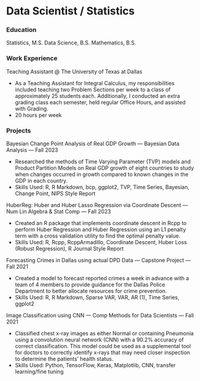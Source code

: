 # Data Scientist / Statistics

### Education
Statistics, M.S.
Data Science, B.S.
Mathematics, B.S.

### Work Experience
Teaching Assistant @ The University of Texas at Dallas
- As a Teaching Assistant for Integral Calculus, my responsibilities included teaching two Problem Sections per week to a class of approximately 25 students each. Additionally, I conducted an extra grading class each semester, held regular Office Hours, and assisted with Grading. 
- 20 hours per week

### Projects
Bayesian Change Point Analysis of Real GDP Growth  —  Bayesian Data Analysis  —  Fall 2023
-	Researched the methods of Time Varying Parameter (TVP) models and Product Partition Models on Real GDP growth of eight countries to study when changes occurred in growth compared to known changes in the GDP in each country.
-	Skills Used: R, R Markdown, bcp, ggplot2, TVP, Time Series, Bayesian, Change Point, NIPS Style Report

HuberReg: Huber and Huber Lasso Regression via Coordinate Descent  —  Num Lin Algebra & Stat Comp  —  Fall 2023
- Created an R package that implements coordinate descent in Rcpp to perform Huber Regression and Huber Regression using an L1 penalty term with a cross validation utility to find the optimal penalty value.
- Skills Used: R, Rcpp, RcppArmadillo, Coordinate Descent, Huber Loss (Robust Regression), R Journal Style Report

Forecasting Crimes in Dallas using actual DPD Data  —  Capstone Project  —  Fall 2021
- Created a model to forecast reported crimes a week in advance with a team of 4 members to provide guidance for the Dallas Police Department to better allocate resources for crime prevention.
- Skills Used: R, R Markdown, Sparse VAR, VAR, AR (1), Time Series, ggplot2

Image Classification using CNN  —  Comp Methods for Data Scientists  —  Fall 2021
- Classified chest x-ray images as either Normal or containing Pneumonia using a convolution neural network (CNN) with a 90.2% accuracy of correct classification. This model could be used as a supplemental tool for doctors to correctly identify x-rays that may need closer inspection to determine the patients’ health status.
- Skills Used: Python, TensorFlow, Keras, Matplotlib, CNN, transfer learning/fine tuning 
